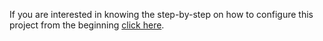 If you are interested in knowing the step-by-step on how to configure this project from the beginning [click here](https://levelup.gitconnected.com/remote-micro-frontend-8c84585ebf69).
